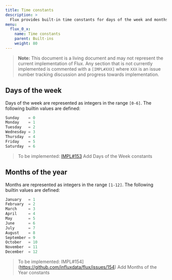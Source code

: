 ```yaml
---
title: Time constants
description: >
  Flux provides built-in time constants for days of the week and months of the year.
menu:
  flux_0_x:
    name: Time constants
    parent: Built-ins
    weight: 80
---
```


> **Note:** This document is a living document and may not represent the current implementation of Flux.
> Any section that is not currently implemented is commented with a `[IMPL#XXX]` where `XXX` is
> an issue number tracking discussion and progress towards implementation.

## Days of the week
Days of the week are represented as integers in the range `[0-6]`.
The following builtin values are defined:

```js
Sunday    = 0
Monday    = 1
Tuesday   = 2
Wednesday = 3
Thursday  = 4
Friday    = 5
Saturday  = 6
```

> To be implemented: [IMPL#153](https://github.com/influxdata/flux/issues/153) Add Days of the Week constants

## Months of the year
Months are represented as integers in the range `[1-12]`.
The following builtin values are defined:
```js
January   = 1
February  = 2
March     = 3
April     = 4
May       = 5
June      = 6
July      = 7
August    = 8
September = 9
October   = 10
November  = 11
December  = 12
```

> To be implemented: IMPL#154](https://github.com/influxdata/flux/issues/154) Add Months of the Year constants
